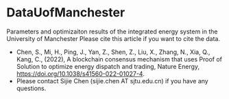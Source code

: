 # DataUofManchester
Parameters and optimizaiton results of the integrated energy system in the University of Manchester
Please cite this article if you want to cite the data.
- Chen, S., Mi, H., Ping, J., Yan, Z., Shen, Z., Liu, X., Zhang, N., Xia, Q., Kang, C., (2022), A blockchain consensus mechanism that uses Proof of Solution to optimize energy dispatch and trading, Nature Energy, https://doi.org/10.1038/s41560-022-01027-4.
- Please contact Sijie Chen (sijie.chen AT sjtu.edu.cn) if you have any questions. 
